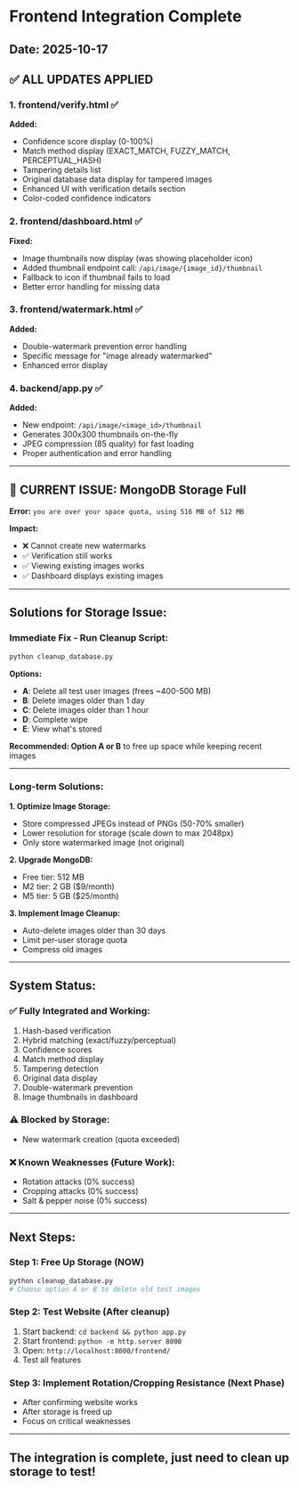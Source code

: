 # Frontend Integration Complete

## Date: 2025-10-17

## ✅ **ALL UPDATES APPLIED**

### **1. frontend/verify.html** ✅
**Added:**
- Confidence score display (0-100%)
- Match method display (EXACT_MATCH, FUZZY_MATCH, PERCEPTUAL_HASH)
- Tampering details list
- Original database data display for tampered images
- Enhanced UI with verification details section
- Color-coded confidence indicators

### **2. frontend/dashboard.html** ✅
**Fixed:**
- Image thumbnails now display (was showing placeholder icon)
- Added thumbnail endpoint call: `/api/image/{image_id}/thumbnail`
- Fallback to icon if thumbnail fails to load
- Better error handling for missing data

### **3. frontend/watermark.html** ✅
**Added:**
- Double-watermark prevention error handling
- Specific message for "image already watermarked"
- Enhanced error display

### **4. backend/app.py** ✅
**Added:**
- New endpoint: `/api/image/<image_id>/thumbnail`
- Generates 300x300 thumbnails on-the-fly
- JPEG compression (85 quality) for fast loading
- Proper authentication and error handling

---

## 🚨 **CURRENT ISSUE: MongoDB Storage Full**

**Error:** `you are over your space quota, using 516 MB of 512 MB`

**Impact:**
- ❌ Cannot create new watermarks
- ✅ Verification still works
- ✅ Viewing existing images works
- ✅ Dashboard displays existing images

---

## **Solutions for Storage Issue:**

### **Immediate Fix - Run Cleanup Script:**
```bash
python cleanup_database.py
```

**Options:**
- **A**: Delete all test user images (frees ~400-500 MB)
- **B**: Delete images older than 1 day
- **C**: Delete images older than 1 hour
- **D**: Complete wipe
- **E**: View what's stored

**Recommended: Option A or B** to free up space while keeping recent images

---

### **Long-term Solutions:**

**1. Optimize Image Storage:**
- Store compressed JPEGs instead of PNGs (50-70% smaller)
- Lower resolution for storage (scale down to max 2048px)
- Only store watermarked image (not original)

**2. Upgrade MongoDB:**
- Free tier: 512 MB
- M2 tier: 2 GB ($9/month)
- M5 tier: 5 GB ($25/month)

**3. Implement Image Cleanup:**
- Auto-delete images older than 30 days
- Limit per-user storage quota
- Compress old images

---

## **System Status:**

### ✅ **Fully Integrated and Working:**
1. Hash-based verification
2. Hybrid matching (exact/fuzzy/perceptual)
3. Confidence scores
4. Match method display
5. Tampering detection
6. Original data display
7. Double-watermark prevention
8. Image thumbnails in dashboard

### ⚠️ **Blocked by Storage:**
- New watermark creation (quota exceeded)

### ❌ **Known Weaknesses (Future Work):**
- Rotation attacks (0% success)
- Cropping attacks (0% success)
- Salt & pepper noise (0% success)

---

## **Next Steps:**

### **Step 1: Free Up Storage** (NOW)
```bash
python cleanup_database.py
# Choose option A or B to delete old test images
```

### **Step 2: Test Website** (After cleanup)
1. Start backend: `cd backend && python app.py`
2. Start frontend: `python -m http.server 8000`
3. Open: `http://localhost:8000/frontend/`
4. Test all features

### **Step 3: Implement Rotation/Cropping Resistance** (Next Phase)
- After confirming website works
- After storage is freed up
- Focus on critical weaknesses

---

## **The integration is complete, just need to clean up storage to test!**
